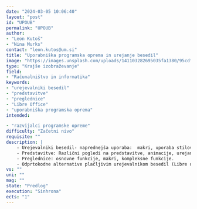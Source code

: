 ```yaml
---
date: "2024-03-05 10:06:40"
layout: "post"
id: "UPOUB"
permalink: "UPOUB"
author:
- "Leon Kutoš"
- "Nina Murks"
contact: "leon.kutos@um.si"
title: "Uporabniška programska oprema in urejanje besedil"
image: "https://images.unsplash.com/uploads/141103282695035fa1380/95cdfeef"
type: "Krajše izobraževanje"
field:
- "Računalništvo in informatika"
keywords:
- "urejevalniki besedil"
- "predstavitve"
- "preglednice"
- "Libre Office"
- "uporabniška programska oprema"
intended:

- "razvijalci programske opreme"
difficulty: "Začetni nivo"
requisite: ""
description: |
    - Urejevalniki besedil- naprednejša uporaba:  makri, uporaba stilov, učinkovito delo s kompleksnimi dokumenti (knjigami), Latex.
    - Predstavitve: Različni pogledi na predstavitve, animacije, urejanje prosojnic.
    - Preglednice: osnovne funkcije, makri, kompleksne funkcije.
    - Odprtokodne alternative plačljivim urejevalnikom besedil (Libre office).
vs: ""
uni: ""
mag: ""
state: "Predlog"
execution: "Sinhrona"
ects: "1"
---
```

